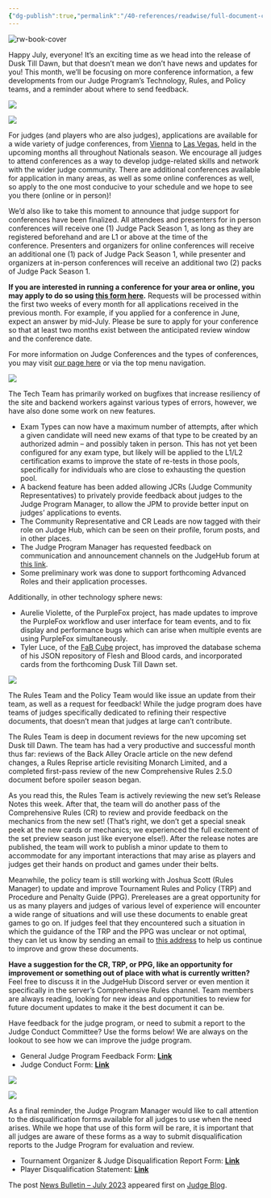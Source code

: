 ```yaml
---
{"dg-publish":true,"permalink":"/40-references/readwise/full-document-contents/news-bulletin-july-2023/","tags":["rw/articles"]}
---
```


![rw-book-cover](https://blog.judge.fabtcg.com/wp-content/uploads/2023/07/featured_image_jul_news.jpg)

Happy July, everyone! It’s an exciting time as we head into the release of Dusk Till Dawn, but that doesn’t mean we don’t have news and updates for you! This month, we’ll be focusing on more conference information, a few developments from our Judge Program’s Technology, Rules, and Policy teams, and a reminder about where to send feedback.

 

![](https://blog.judge.fabtcg.com/wp-content/uploads/2023/07/article_jotm_jul1.png) 

![](https://blog.judge.fabtcg.com/wp-content/uploads/2023/07/conference-support.jpg) 

For judges (and players who are also judges), applications are available for a wide variety of judge conferences, from [Vienna](https://judge.fabtcg.com/events/13023/) to [Las Vegas](https://judge.fabtcg.com/events/13029/), held in the upcoming months all throughout Nationals season. We encourage all judges to attend conferences as a way to develop judge-related skills and network with the wider judge community. There are additional conferences available for application in many areas, as well as some online conferences as well, so apply to the one most conducive to your schedule and we hope to see you there (online or in person)!

 

We’d also like to take this moment to announce that judge support for conferences have been finalized. All attendees and presenters for in person conferences will receive one (1) Judge Pack Season 1, as long as they are registered beforehand and are L1 or above at the time of the conference. Presenters and organizers for online conferences will receive an additional one (1) pack of Judge Pack Season 1, while presenter and organizers at in-person conferences will receive an additional two (2) packs of Judge Pack Season 1.

**If you are interested in running a conference for your area or online, you may apply to do so using [this form here](https://forms.monday.com/forms/00dc194b21a4200d4df6caa1809d7dee?r=use1).** Requests will be processed within the first two weeks of every month for all applications received in the previous month. For example, if you applied for a conference in June, expect an answer by mid-July. Please be sure to apply for your conference so that at least two months exist between the anticipated review window and the conference date.

For more information on Judge Conferences and the types of conferences, you may visit [our page here](https://blog.judge.fabtcg.com/conferences/) or via the top menu navigation.

 

![](https://blog.judge.fabtcg.com/wp-content/uploads/2023/07/article_jotm_jul2.png) 

The Tech Team has primarily worked on bugfixes that increase resiliency of the site and backend workers against various types of errors, however, we have also done some work on new features.

* Exam Types can now have a maximum number of attempts, after which a given candidate will need new exams of that type to be created by an authorized admin – and possibly taken in person. This has not yet been configured for any exam type, but likely will be applied to the L1/L2 certification exams to improve the state of re-tests in those pools, specifically for individuals who are close to exhausting the question pool.
* A backend feature has been added allowing JCRs (Judge Community Representatives) to privately provide feedback about judges to the Judge Program Manager, to allow the JPM to provide better input on judges’ applications to events.
* The Community Representative and CR Leads are now tagged with their role on Judge Hub, which can be seen on their profile, forum posts, and in other places.
* The Judge Program Manager has requested feedback on communication and announcement channels on the JudgeHub forum at [this link](https://judge.fabtcg.com/forum/topic/55099/?page=1#post-297604).
* Some preliminary work was done to support forthcoming Advanced Roles and their application processes.

Additionally, in other technology sphere news:

* Aurelie Violette, of the PurpleFox project, has made updates to improve the PurpleFox workflow and user interface for team events, and to fix display and performance bugs which can arise when multiple events are using PurpleFox simultaneously.
* Tyler Luce, of the [FaB Cube](https://www.thefabcube.com/) project, has improved the database schema of his JSON repository of Flesh and Blood cards, and incorporated cards from the forthcoming Dusk Till Dawn set.

 

![](https://blog.judge.fabtcg.com/wp-content/uploads/2023/07/article_jotm_jul3.png) 

The Rules Team and the Policy Team would like issue an update from their team, as well as a request for feedback! While the judge program does have teams of judges specifically dedicated to refining their respective documents, that doesn’t mean that judges at large can’t contribute.

The Rules Team is deep in document reviews for the new upcoming set Dusk till Dawn. The team has had a very productive and successful month thus far: reviews of the Back Alley Oracle article on the new defend changes, a Rules Reprise article revisiting Monarch Limited, and a completed first-pass review of the new Comprehensive Rules 2.5.0 document before spoiler season began.

As you read this, the Rules Team is actively reviewing the new set’s Release Notes this week. After that, the team will do another pass of the Comprehensive Rules (CR) to review and provide feedback on the mechanics from the new set! (That’s right, we don’t get a special sneak peek at the new cards or mechanics; we experienced the full excitement of the set preview season just like everyone else!). After the release notes are published, the team will work to publish a minor update to them to accommodate for any important interactions that may arise as players and judges get their hands on product and games under their belts. 

Meanwhile, the policy team is still working with Joshua Scott (Rules Manager) to update and improve Tournament Rules and Policy (TRP) and Procedure and Penalty Guide (PPG). Prereleases are a great opportunity for us as many players and judges of various level of experience will encounter a wide range of situations and will use these documents to enable great games to go on. If judges feel that they encountered such a situation in which the guidance of the TRP and the PPG was unclear or not optimal, they can let us know by sending an email to [this address](mailto:policy@fabjud.ge) to help us continue to improve and grow these documents.

**Have a suggestion for the CR, TRP, or PPG, like an opportunity for improvement or something out of place with what is currently written?** Feel free to discuss it in the JudgeHub Discord server or even mention it specifically in the server’s Comprehensive Rules channel. Team members are always reading, looking for new ideas and opportunities to review for future document updates to make it the best document it can be.

Have feedback for the judge program, or need to submit a report to the Judge Conduct Committee? Use the forms below! We are always on the lookout to see how we can improve the judge program. 

* General Judge Program Feedback Form: [**Link**](https://forms.monday.com/forms/8fb6ad7672b20dc2f210b34451a0cdea?r=use1)
* Judge Conduct Form: [**Link**](https://forms.monday.com/forms/7d37d333fa0588f327c1dabddd7631ff?r=use1)

 

![](https://blog.judge.fabtcg.com/wp-content/uploads/2023/07/article_jotm_jul5.png) 

![](https://blog.judge.fabtcg.com/wp-content/uploads/2023/07/dq-reports.jpg) 

As a final reminder, the Judge Program Manager would like to call attention to the disqualification forms available for all judges to use when the need arises. While we hope that use of this form will be rare, it is important that all judges are aware of these forms as a way to submit disqualification reports to the Judge Program for evaluation and review.

* Tournament Organizer & Judge Disqualification Report Form: [**Link**](https://forms.monday.com/forms/0069dc16f04da5494443a71affe4e48e?r=use1)
* Player Disqualification Statement: [**Link**](https://forms.monday.com/forms/a3caecf9213b6795857603a9e0b0d992?r=use1)

 

The post [News Bulletin – July 2023](https://blog.judge.fabtcg.com/blog/2023/07/06/news-bulletin-july-2023/) appeared first on [Judge Blog](https://blog.judge.fabtcg.com).
